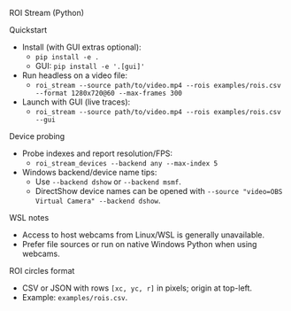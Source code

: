 ROI Stream (Python)

Quickstart

- Install (with GUI extras optional):
  - `pip install -e .`
  - GUI: `pip install -e '.[gui]'`
- Run headless on a video file:
  - `roi_stream --source path/to/video.mp4 --rois examples/rois.csv --format 1280x720@60 --max-frames 300`
- Launch with GUI (live traces):
  - `roi_stream --source path/to/video.mp4 --rois examples/rois.csv --gui`

Device probing

- Probe indexes and report resolution/FPS:
  - `roi_stream_devices --backend any --max-index 5`
- Windows backend/device name tips:
  - Use `--backend dshow` or `--backend msmf`.
  - DirectShow device names can be opened with `--source "video=OBS Virtual Camera" --backend dshow`.

WSL notes

- Access to host webcams from Linux/WSL is generally unavailable.
- Prefer file sources or run on native Windows Python when using webcams.

ROI circles format

- CSV or JSON with rows `[xc, yc, r]` in pixels; origin at top-left.
- Example: `examples/rois.csv`.
